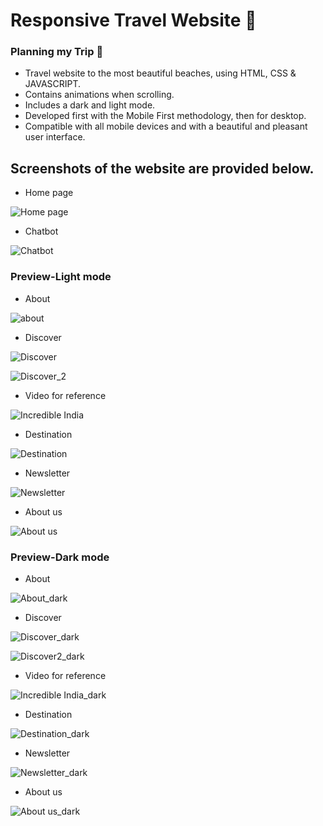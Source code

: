 # Responsive Travel Website 🌊
###  Planning my Trip 🌊

- Travel website to the most beautiful beaches, using HTML, CSS & JAVASCRIPT.
- Contains animations when scrolling.
- Includes a dark and light mode.
- Developed first with the Mobile First methodology, then for desktop.
- Compatible with all mobile devices and with a beautiful and pleasant user interface.
## Screenshots of the website are provided below.
- Home page

![Home page](https://user-images.githubusercontent.com/44429049/175069472-f817adcc-1c57-45de-bd5c-6f12866099de.jpeg)

- Chatbot

![Chatbot](https://user-images.githubusercontent.com/44429049/175069846-020d5e3e-f9c7-4ee0-a543-c86c75a0b48c.jpeg)
### Preview-Light mode

- About

![about](https://user-images.githubusercontent.com/44429049/175070650-67f002b8-bcfb-4b20-a602-2f30cad48025.jpeg)

- Discover

![Discover](https://user-images.githubusercontent.com/44429049/175070947-d5f8e1a8-20de-4190-9f68-2a827cd9b9a2.jpeg)

![Discover_2](https://user-images.githubusercontent.com/44429049/175071465-aedbf127-80da-45c7-b8af-8c163760268d.jpeg)

- Video for reference 

![Incredible India](https://user-images.githubusercontent.com/44429049/175072042-00074587-8585-4de6-ac7b-5b4d8e6b1ff3.jpeg)

- Destination

![Destination](https://user-images.githubusercontent.com/44429049/175072216-cd5807a2-65bd-44b8-bc4d-c6e17d524a9e.jpeg)

- Newsletter

![Newsletter](https://user-images.githubusercontent.com/44429049/175072344-d0c0f5f3-4f59-4d9a-9c0b-ac3050c52da6.jpeg)

- About us

![About us](https://user-images.githubusercontent.com/44429049/175072556-c2ebe2ed-0b86-4108-a64f-ed1eb4cd5c01.jpeg)
### Preview-Dark mode

- About

![About_dark](https://user-images.githubusercontent.com/44429049/175072769-c3c1f6ff-0be6-4de6-af9d-a375a5130ad2.jpeg)

- Discover

![Discover_dark](https://user-images.githubusercontent.com/44429049/175073336-dedc2035-33ee-490c-ba88-28759ea4c7cd.jpeg)

![Discover2_dark](https://user-images.githubusercontent.com/44429049/175073394-448fa773-8bd0-4933-abc0-0d68a9611b29.jpeg)

- Video for reference

![Incredible India_dark](https://user-images.githubusercontent.com/44429049/175073472-29e96ab6-eb5f-4b52-849e-76e629e6fd50.jpeg)

- Destination

![Destination_dark](https://user-images.githubusercontent.com/44429049/175073537-fb158661-5267-40b0-8cd4-dcc3bc476b6e.jpeg)

- Newsletter

![Newsletter_dark](https://user-images.githubusercontent.com/44429049/175073604-a9696505-7730-4577-90ed-6b215df90541.jpeg)

- About us

![About us_dark](https://user-images.githubusercontent.com/44429049/175073656-36732153-436e-4f9a-b4b2-949d47b553a1.jpeg)

